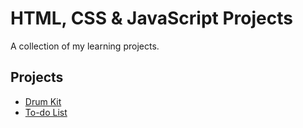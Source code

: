 # HTML, CSS & JavaScript Projects

A collection of my learning projects.

## Projects
- [Drum Kit](./Drum-Kit)
- [To-do List](./To-do-list)
